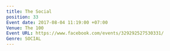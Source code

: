 ```yaml
---
title: The Social
position: 33
Event date: 2017-08-04 11:19:00 +07:00
Venue: The 100
Event URL: https://www.facebook.com/events/329292527530331/
Genre: SOCIAL
---
```


